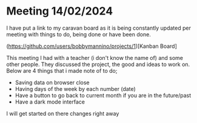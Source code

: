 # Meeting 14/02/2024

I have put a link to my caravan board as it is being constantly updated per meeting with things to do, being done or have been done.

(https://github.com/users/bobbymannino/projects/1)[Kanban Board]

This meeting I had with a teacher (i don't know the name of) and some other people. They discussed the project, the good and ideas to work on. Below are 4 things that i made note of to do;

-   Saving data on browser close
-   Having days of the week by each number (date)
-   Have a button to go back to current month if you are in the future/past
-   Have a dark mode interface

I will get started on there changes right away
